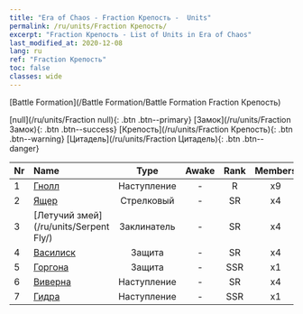```yaml
---
title: "Era of Chaos - Fraction Крепость -  Units"
permalink: /ru/units/Fraction Крепость/
excerpt: "Fraction Крепость - List of Units in Era of Chaos"
last_modified_at: 2020-12-08
lang: ru
ref: "Fraction Крепость"
toc: false
classes: wide
---
```

  [Battle Formation](/Battle Formation/Battle Formation Fraction Крепость)

 [null](/ru/units/Fraction null){: .btn .btn--primary} [Замок](/ru/units/Fraction Замок){: .btn .btn--success} [Крепость](/ru/units/Fraction Крепость){: .btn .btn--warning} [Цитадель](/ru/units/Fraction Цитадель){: .btn .btn--danger} 

  | Nr |         Name        |   Type   | Awake |    Rank   |   Members     |  Stars  |  Attack  |     HP    |    Art     |
  |:---|:--------------------|:--------:|:-----:|:---------:|:-------------:|:-------:|:--------:|:---------:|:-----------|
  | 1 | [Гнолл](/ru/units/Gnoll/) | Наступление | - | R | x9 | <i class="fas fa-star"/> | 84.4 | 761 |  langren  |
  | 2 | [Ящер](/ru/units/Lizardman/) | Стрелковый | - | SR | x4 | <i class="fas fa-star"/><i class="fas fa-star"/> | 174.9 | 1144 |  xiyiren  |
  | 3 | [Летучий змей](/ru/units/Serpent Fly/) | Заклинатель | - | SR | x4 | <i class="fas fa-star"/><i class="fas fa-star"/> | 178.3 | 1615 |  longying  |
  | 4 | [Василиск](/ru/units/Basilisk/) | Защита | - | SR | x4 | <i class="fas fa-star"/><i class="fas fa-star"/><i class="fas fa-star"/> | 121.1 | 2859 |  xiyi  |
  | 5 | [Горгона](/ru/units/Gorgon/) | Защита | - | SSR | x1 | <i class="fas fa-star"/><i class="fas fa-star"/><i class="fas fa-star"/> | 121.1 | 3094 |  manniu  |
  | 6 | [Виверна](/ru/units/Wyvern/) | Наступление | - | SR | x4 | <i class="fas fa-star"/><i class="fas fa-star"/><i class="fas fa-star"/> | 500.0 | 5544 |  shuangzufeilong  |
  | 7 | [Гидра](/ru/units/Hydra/) | Наступление | - | SSR | x1 | <i class="fas fa-star"/><i class="fas fa-star"/><i class="fas fa-star"/> | 769.3 | 5770 |  duotoulong  |
